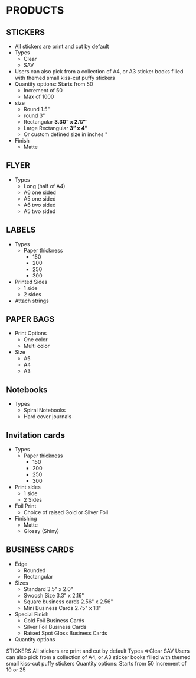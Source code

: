 # PRODUCTS

## STICKERS

- All stickers are print and cut by default
- Types
  - Clear
  - SAV
- Users can also pick from a collection of A4, or A3 sticker books filled with themed small kiss-cut puffy stickers
- Quantity options: Starts from 50
  - Increment of 50
  - Max of 1000
- size
  - Round 1.5"
  - round 3"
  - Rectangular **3.30” x 2.17”**
  - Large Rectangular **3” x 4”**
  - Or custom defined size in inches "
- Finish
  - Matte

## FLYER

- Types
  - Long (half of A4)
  - A6 one sided
  - A5 one sided
  - A6 two sided
  - A5 two sided

## LABELS

- Types
  - Paper thickness
    - 150
    - 200
    - 250
    - 300
- Printed Sides
  - 1 side
  - 2 sides
- Attach strings

## PAPER BAGS

- Print Options
  - One color
  - Multi color
- Size
  - A5
  - A4
  - A3

## Notebooks

- Types
  - Spiral Notebooks
  - Hard cover journals

## Invitation cards

- Types
  - Paper thickness
    - 150
    - 200
    - 250
    - 300
- Print sides
  - 1 side
  - 2 Sides
- Foil Print
  - Choice of raised Gold or Silver Foil
- Finishing
  - Matte
  - Glossy (Shiny)

## BUSINESS CARDS

- Edge
  - Rounded
  - Rectangular
- Sizes
  - Standard 3.5" x 2.0"
  - Swoosh Size 3.3" x 2.16"
  - Square business cards 2.56" x 2.56"
  - Mini Business Cards 2.75" x 1.1"
- Special Finish
  - Gold Foil Business Cards
  - Silver Foil Business Cards
  - Raised Spot Gloss Business Cards
- Quantity options

STICKERS
All stickers are print and cut by default
Types =>Clear
SAV
Users can also pick from a collection of A4, or A3 sticker books filled with themed small kiss-cut puffy stickers
Quantity options: Starts from 50
Increment of 10 or 25

<!-- STICKER SIZE OPTIONS -->
<!--
//   | 'Rounded edges 1.5" X 1.5"'
//   | 'Rounded edges 3" X 3"'
//   | 'Rectangular edges 3.30" x 2.17"'
//   | 'Rectangular edges 3" x 4"'
//   | "Custom size"; -->
<!-- END OF STICKER NOTES -->

<!-- BUSINESS CARD SIZE OPTIONS -->
<!-- | 'Standard 3.5" x 2.0"'
| 'Swoosh Size 3.3" x 2.16"'
| 'Square business cards 2.56" x 2.56"'
| 'Mini Business Cards 2.75" x 1.1"' -->

<!-- specialFinish: (
| "Gold Foil Business Cards"
| "Silver Foil Business Cards"
| "Raised Spot Gloss Business Cards"
)[]; -->
<!-- END OF BUSINESS CARD -->
